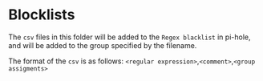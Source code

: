 # Blocklists

The `csv` files in this folder will be added to the `Regex blacklist` in pi-hole, and will be
added to the group specified by the filename.

The format of the `csv` is as follows:
`<regular expression>`,`<comment>`,`<group assigments>`
